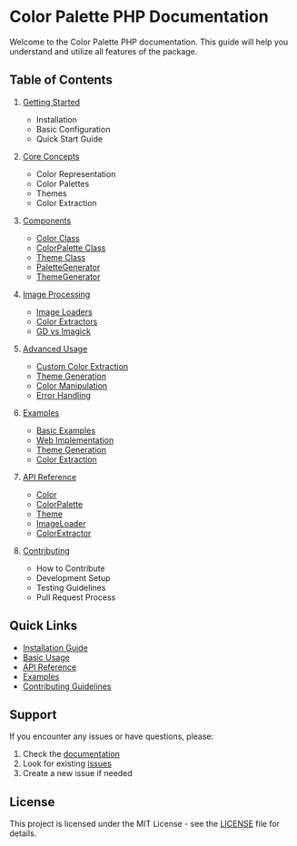 # Color Palette PHP Documentation

Welcome to the Color Palette PHP documentation. This guide will help you understand and utilize all features of the package.

## Table of Contents

1. [Getting Started](getting-started.md)
   - Installation
   - Basic Configuration
   - Quick Start Guide

2. [Core Concepts](core-concepts.md)
   - Color Representation
   - Color Palettes
   - Themes
   - Color Extraction

3. [Components](components/README.md)
   - [Color Class](components/color.md)
   - [ColorPalette Class](components/color-palette.md)
   - [Theme Class](components/theme.md)
   - [PaletteGenerator](components/palette-generator.md)
   - [ThemeGenerator](components/theme-generator.md)

4. [Image Processing](image-processing/README.md)
   - [Image Loaders](image-processing/image-loaders.md)
   - [Color Extractors](image-processing/color-extractors.md)
   - [GD vs Imagick](image-processing/gd-vs-imagick.md)

5. [Advanced Usage](advanced-usage/README.md)
   - [Custom Color Extraction](advanced-usage/custom-extraction.md)
   - [Theme Generation](advanced-usage/theme-generation.md)
   - [Color Manipulation](advanced-usage/color-manipulation.md)
   - [Error Handling](advanced-usage/error-handling.md)

6. [Examples](examples/README.md)
   - [Basic Examples](examples/basic.md)
   - [Web Implementation](examples/web-implementation.md)
   - [Theme Generation](examples/theme-generation.md)
   - [Color Extraction](examples/color-extraction.md)

7. [API Reference](api/README.md)
   - [Color](api/color.md)
   - [ColorPalette](api/color-palette.md)
   - [Theme](api/theme.md)
   - [ImageLoader](api/image-loader.md)
   - [ColorExtractor](api/color-extractor.md)

8. [Contributing](../CONTRIBUTING.md)
   - How to Contribute
   - Development Setup
   - Testing Guidelines
   - Pull Request Process

## Quick Links

- [Installation Guide](getting-started.md#installation)
- [Basic Usage](getting-started.md#basic-usage)
- [API Reference](api/README.md)
- [Examples](examples/README.md)
- [Contributing Guidelines](../CONTRIBUTING.md)

## Support

If you encounter any issues or have questions, please:

1. Check the [documentation](https://github.com/farzai/color-palette/docs)
2. Look for existing [issues](https://github.com/farzai/color-palette/issues)
3. Create a new issue if needed

## License

This project is licensed under the MIT License - see the [LICENSE](../LICENSE.md) file for details. 